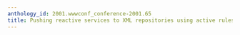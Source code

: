 ```yaml
---
anthology_id: 2001.wwwconf_conference-2001.65
title: Pushing reactive services to XML repositories using active rules
---
```

